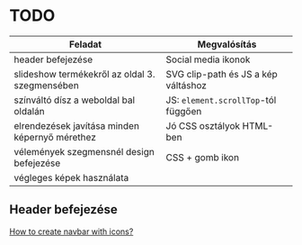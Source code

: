 # TODO

| Feladat                                        | Megvalósítás                        |
| ---------------------------------------------- | ----------------------------------- |
| header befejezése                              | Social media ikonok                 |
| slideshow termékekről az oldal 3. szegmensében | SVG clip-path és JS a kép váltáshoz |
| színváltó dísz a weboldal bal oldalán          | JS: `element.scrollTop`-tól függően |
| elrendezések javítása minden képernyő mérethez | Jó CSS osztályok HTML-ben           |
| vélemények szegmensnél design befejezése       | CSS + gomb ikon                     |
| végleges képek használata                      |                                     |

## Header befejezése

[How to create navbar with icons?](https://www.w3schools.com/howto/howto_css_navbar_icon.asp)
